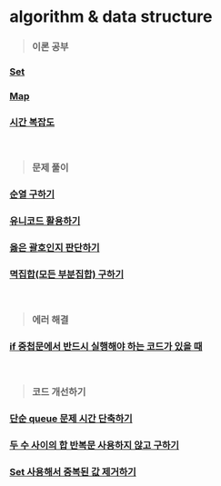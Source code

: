 # algorithm & data structure

> ### 이론 공부
### [Set](https://github.com/ka0824/algorithm-data-structure/blob/main/theory/set.md)
### [Map](https://github.com/ka0824/algorithm-data-structure/blob/main/theory/map.md)
### [시간 복잡도](https://github.com/ka0824/algorithm-data-structure/blob/main/theory/time_complexity.md)

<br />

> ### 문제 풀이

### [순열 구하기](https://github.com/ka0824/algorithm-data-structure/blob/main/problem_solving/permutation.md)  
### [유니코드 활용하기](https://github.com/ka0824/algorithm-data-structure/blob/main/problem_solving/unicode.md)  
### [옳은 괄호인지 판단하기](https://github.com/ka0824/algorithm-data-structure/blob/main/problem_solving/delete_brace.md)
### [멱집합(모든 부분집합) 구하기](https://github.com/ka0824/algorithm-data-structure/blob/main/problem_solving/powerSet.md)

<br />

> ### 에러 해결

### [if 중첩문에서 반드시 실행해야 하는 코드가 있을 때](https://github.com/ka0824/algorithm-data-structure/blob/main/error/if.md)

<br />

> ### 코드 개선하기

### [단순 queue 문제 시간 단축하기](https://github.com/ka0824/algorithm/blob/main/time_imporvement/simple_queue.md)
### [두 수 사이의 합 반복문 사용하지 않고 구하기](https://github.com/ka0824/algorithm-data-structure/blob/main/time_imporvement/sum_between_num.md)
### [Set 사용해서 중복된 값 제거하기](https://github.com/ka0824/algorithm-data-structure/blob/main/time_imporvement/use_set.md)
